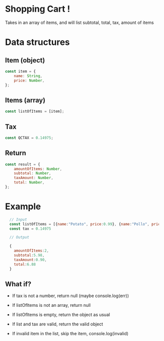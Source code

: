 # Shopping Cart !

Takes in an array of items, and will list subtotal, total, tax, amount of items

# Data structures

## Item (object)

```jsx
const item = {
	name: String,
	price: Number,
};
```

## Items (array)

```jsx
const listOfItems = [item];
```

## Tax

```jsx
const QCTAX = 0.14975;
```

## Return

```jsx
const result = {
	amountOfItems: Number,
	subtotal: Number,
	taxAmount: Number,
	total: Number,
};
```

# Example

```jsx
  // Input
  const listOfItems = [{name:"Potato", price:0.99}, {name:"Pollo", price:4.99}]
  const tax = 0.14975

  // Output

  {
    amountOfItems:2,
    subtotal:5.98,
    taxAmount:0.90,
    total:6.88
  }

```

## What if?

- If tax is not a number, return null (maybe console.log(err))
- If listOfItems is not an array, return null

- If listOfItems is empty, return the object as usual
- If list and tax are valid, return the valid object

- If invalid item in the list, skip the item, console.log(invalid)
